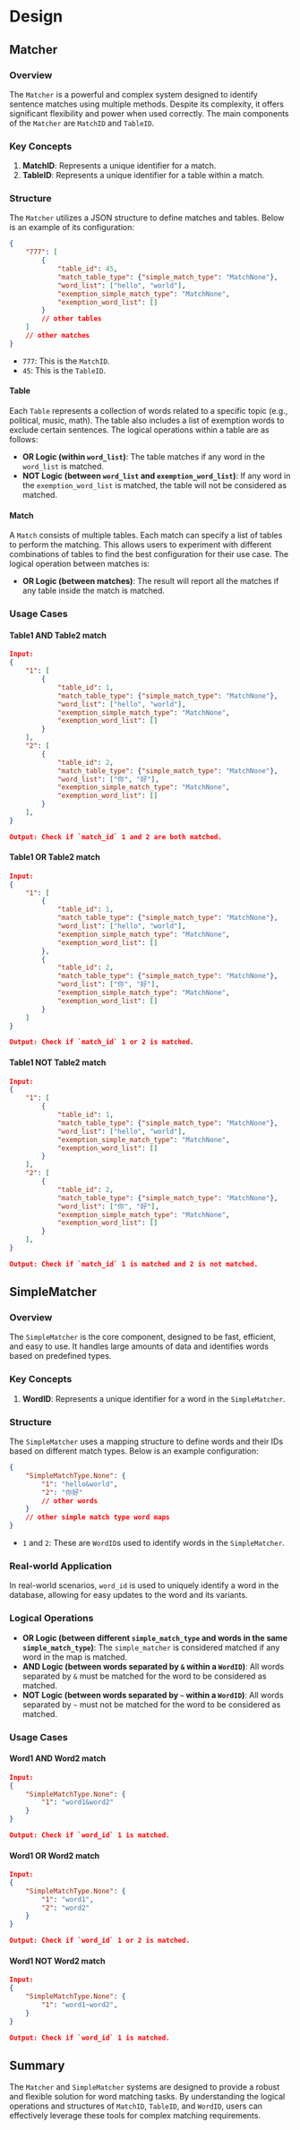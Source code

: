 # Design

## Matcher

### Overview

The `Matcher` is a powerful and complex system designed to identify sentence matches using multiple methods. Despite its complexity, it offers significant flexibility and power when used correctly. The main components of the `Matcher` are `MatchID` and `TableID`.

### Key Concepts

1. **MatchID**: Represents a unique identifier for a match.
2. **TableID**: Represents a unique identifier for a table within a match.

### Structure

The `Matcher` utilizes a JSON structure to define matches and tables. Below is an example of its configuration:

```json
{
    "777": [
        {
            "table_id": 45,
            "match_table_type": {"simple_match_type": "MatchNone"},
            "word_list": ["hello", "world"],
            "exemption_simple_match_type": "MatchNone",
            "exemption_word_list": []
        }
        // other tables
    ]
    // other matches
}
```

- `777`: This is the `MatchID`.
- `45`: This is the `TableID`.

#### Table

Each `Table` represents a collection of words related to a specific topic (e.g., political, music, math). The table also includes a list of exemption words to exclude certain sentences. The logical operations within a table are as follows:

- **OR Logic (within `word_list`)**: The table matches if any word in the `word_list` is matched.
- **NOT Logic (between `word_list` and `exemption_word_list`)**: If any word in the `exemption_word_list` is matched, the table will not be considered as matched.

#### Match

A `Match` consists of multiple tables. Each match can specify a list of tables to perform the matching. This allows users to experiment with different combinations of tables to find the best configuration for their use case. The logical operation between matches is:

- **OR Logic (between matches)**: The result will report all the matches if any table inside the match is matched.

### Usage Cases

#### Table1 AND Table2 match
```json
Input:
{
    "1": [
        {
            "table_id": 1,
            "match_table_type": {"simple_match_type": "MatchNone"},
            "word_list": ["hello", "world"],
            "exemption_simple_match_type": "MatchNone",
            "exemption_word_list": []
        }
    ],
    "2": [
        {
            "table_id": 2,
            "match_table_type": {"simple_match_type": "MatchNone"},
            "word_list": ["你", "好"],
            "exemption_simple_match_type": "MatchNone",
            "exemption_word_list": []
        }
    ],
}

Output: Check if `match_id` 1 and 2 are both matched.
```

#### Table1 OR Table2 match
```json
Input:
{
    "1": [
        {
            "table_id": 1,
            "match_table_type": {"simple_match_type": "MatchNone"},
            "word_list": ["hello", "world"],
            "exemption_simple_match_type": "MatchNone",
            "exemption_word_list": []
        },
        {
            "table_id": 2,
            "match_table_type": {"simple_match_type": "MatchNone"},
            "word_list": ["你", "好"],
            "exemption_simple_match_type": "MatchNone",
            "exemption_word_list": []
        }
    ]
}

Output: Check if `match_id` 1 or 2 is matched.
```

#### Table1 NOT Table2 match
```json
Input:
{
    "1": [
        {
            "table_id": 1,
            "match_table_type": {"simple_match_type": "MatchNone"},
            "word_list": ["hello", "world"],
            "exemption_simple_match_type": "MatchNone",
            "exemption_word_list": []
        }
    ],
    "2": [
        {
            "table_id": 2,
            "match_table_type": {"simple_match_type": "MatchNone"},
            "word_list": ["你", "好"],
            "exemption_simple_match_type": "MatchNone",
            "exemption_word_list": []
        }
    ],
}

Output: Check if `match_id` 1 is matched and 2 is not matched.
```

## SimpleMatcher

### Overview

The `SimpleMatcher` is the core component, designed to be fast, efficient, and easy to use. It handles large amounts of data and identifies words based on predefined types.

### Key Concepts

1. **WordID**: Represents a unique identifier for a word in the `SimpleMatcher`.

### Structure

The `SimpleMatcher` uses a mapping structure to define words and their IDs based on different match types. Below is an example configuration:

```json
{
    "SimpleMatchType.None": {
        "1": "hello&world",
        "2": "你好"
        // other words
    }
    // other simple match type word maps
}
```

- `1` and `2`: These are `WordID`s used to identify words in the `SimpleMatcher`.

### Real-world Application

In real-world scenarios, `word_id` is used to uniquely identify a word in the database, allowing for easy updates to the word and its variants.

### Logical Operations

- **OR Logic (between different `simple_match_type` and words in the same `simple_match_type`)**: The `simple_matcher` is considered matched if any word in the map is matched.
- **AND Logic (between words separated by `&` within a `WordID`)**: All words separated by `&` must be matched for the word to be considered as matched.
- **NOT Logic (between words separated by `~` within a `WordID`)**: All words separated by `~` must not be matched for the word to be considered as matched.

### Usage Cases

#### Word1 AND Word2 match
```json
Input:
{
    "SimpleMatchType.None": {
        "1": "word1&word2"
    }
}

Output: Check if `word_id` 1 is matched.
```

#### Word1 OR Word2 match
```json
Input:
{
    "SimpleMatchType.None": {
        "1": "word1",
        "2": "word2"
    }
}

Output: Check if `word_id` 1 or 2 is matched.
```

#### Word1 NOT Word2 match
```json
Input:
{
    "SimpleMatchType.None": {
        "1": "word1~word2",
    }
}

Output: Check if `word_id` 1 is matched.
```

## Summary

The `Matcher` and `SimpleMatcher` systems are designed to provide a robust and flexible solution for word matching tasks. By understanding the logical operations and structures of `MatchID`, `TableID`, and `WordID`, users can effectively leverage these tools for complex matching requirements.